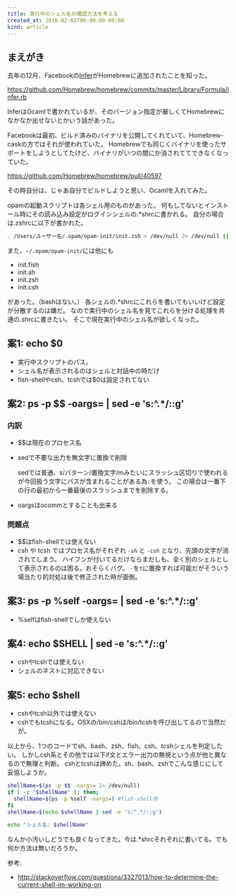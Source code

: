 ```yaml
---
title: 実行中のシェル名の確認方法を考える
created_at: 2016-02-02T00:00:00-09:00
kind: article
---
```


まえがき
-----------

去年の12月、Facebookの[Infer](https://github.com/facebook/infer)がHomebrewに追加されたことを知った。

https://github.com/Homebrew/homebrew/commits/master/Library/Formula/infer.rb

InferはOcamlで書かれているが、そのバージョン指定が厳しくてHomebrewになかなか出せないとかいう話があった。

Facebookは最初、ビルド済みのバイナリを公開してくれていて、Homebrew-caskの方ではそれが使われていた。
Homebrewでも同じくバイナリを使ったサポートをしようとしてたけど、バイナリがいつの間にか消されててできなくなっていた。

https://github.com/Homebrew/homebrew/pull/40597

その時自分は、じゃあ自分でビルドしようと思い、Ocamlを入れてみた。

opamの起動スクリプトは各シェル用のものがあった。
何もしてないとインストール時にその読み込み設定がログインシェルの.*shrcに書かれる。
自分の場合は.zshrcに以下が書かれた。

```sh
. /Users/ユーザー名/.opam/opam-init/init.zsh > /dev/null 2> /dev/null || true
```

また、`~/.opam/opam-init/`には他にも

- init.fish
- init.sh
- init.zsh
- init.csh

があった。（bashはない。）
各シェルの.*shrcにこれらを書いてもいいけど設定が分散するのは嫌だ。
なので実行中のシェル名を見てこれらを分ける処理を共通の.shrcに書きたい。
そこで現在実行中のシェル名が欲しくなった。

案1: echo $0
------------

* 実行中スクリプトのパス。
* シェル名が表示されるのはシェルと対話中の時だけ
* fish-shellやcsh、tcshでは$0は設定されてない

案2: ps -p $$ -oargs= | sed -e 's:^.*/::g'
--------------------------------------

### 内訳

- $$は現在のプロセス名
- sedで不要な出力を無文字に置換で削除

    sedでは普通、s/パターン/置換文字/mみたいにスラッシュ区切りで使われるが今回扱う文字にパスが含まれることがある為`:`を使う。
    この場合は一番下の行の最初から一番最後のスラッシュまでを削除する。

- oargsはocommとすることも出来る

### 問題点

- $$はfish-shellでは使えない
- csh や tcsh ではプロセス名がそれぞれ `-sh` と `-csh` となり、先頭の文字が消されてしまう。
  ハイフンが付いてるだけならまだしも、全く別のシェルとして表示されるのは困る。おそらくバグ。
  `-`を`t`に置換すれば可能だがそういう場当たり的対処は後で修正された時が面倒。

案3: ps -p %self -oargs= | sed -e 's:^.*/::g'
-----------------------------------------------

- %selfはfish-shellでしか使えない

案4: echo $SHELL | sed -e 's:^.*/::g'
---------------------------------

- cshやtcshでは使えない
- シェルのネストに対応できない

案5: echo $shell
-----------

- cshやtcsh以外では使えない
- cshでもtcshになる。OSXの/bin/cshは/bin/tcshを呼び出してるので当然だが。


以上から、1つのコードでsh、bash、zsh、fish、csh、tcshシェルを判定したい。
しかしcsh系とその他では以下if文とエラー出力の無視という点が他と異なるので無理と判断。
cshとtcshは諦めた。sh、bash、zshでこんな感じにして妥協しようか。

```sh
shellName=$(ps -p $$ -oargs= 2> /dev/null)
if [ -z "$shellName" ]; then;
  shellName=$(ps -p %self -oargs=) #fish-shell用
fi
shellName=$(echo $shellName | sed -e 's:^.*/::g')

echo "シェル名: $shellName"
```

なんか小汚いしどうでも良くなってきた。今は.*shrcそれぞれに書いてる。でも何か方法は無いだろうか。

参考:

- http://stackoverflow.com/questions/3327013/how-to-determine-the-current-shell-im-working-on

